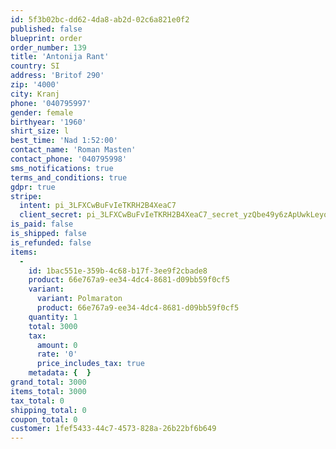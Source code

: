 ```yaml
---
id: 5f3b02bc-dd62-4da8-ab2d-02c6a821e0f2
published: false
blueprint: order
order_number: 139
title: 'Antonija Rant'
country: SI
address: 'Britof 290'
zip: '4000'
city: Kranj
phone: '040795997'
gender: female
birthyear: '1960'
shirt_size: l
best_time: 'Nad 1:52:00'
contact_name: 'Roman Masten'
contact_phone: '040795998'
sms_notifications: true
terms_and_conditions: true
gdpr: true
stripe:
  intent: pi_3LFXCwBuFvIeTKRH2B4XeaC7
  client_secret: pi_3LFXCwBuFvIeTKRH2B4XeaC7_secret_yzQbe49y6zApUwkLeyoGqAhZT
is_paid: false
is_shipped: false
is_refunded: false
items:
  -
    id: 1bac551e-359b-4c68-b17f-3ee9f2cbade8
    product: 66e767a9-ee34-4dc4-8681-d09bb59f0cf5
    variant:
      variant: Polmaraton
      product: 66e767a9-ee34-4dc4-8681-d09bb59f0cf5
    quantity: 1
    total: 3000
    tax:
      amount: 0
      rate: '0'
      price_includes_tax: true
    metadata: {  }
grand_total: 3000
items_total: 3000
tax_total: 0
shipping_total: 0
coupon_total: 0
customer: 1fef5433-44c7-4573-828a-26b22bf6b649
---
```

